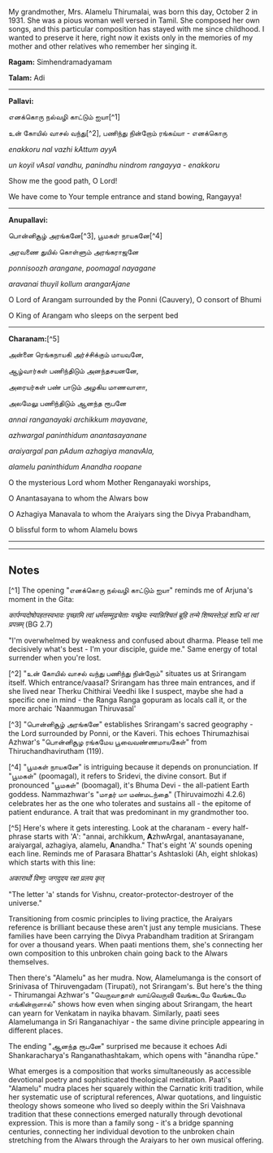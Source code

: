 
My grandmother, Mrs. Alamelu Thirumalai, was born this day, October 2 in 1931. She was a pious woman well versed in Tamil. She composed her own songs, and this particular composition has stayed with me since childhood. I wanted to preserve it here, right now it exists only in the memories of my mother and other relatives who remember her singing it.

**Ragam:** Simhendramadyamam

**Talam:** Adi

---

**Pallavi:**

எனக்கொரு நல்வழி காட்டும் ஐயா[^1]

உன் கோயில் வாசல் வந்து[^2], பணிந்து நின்றோம் ரங்கய்யா - எனக்கொரு

*enakkoru nal vazhi kAttum ayyA*

*un koyil vAsal vandhu, panindhu nindrom rangayya - enakkoru*

Show me the good path, O Lord!

We have come to Your temple entrance and stand bowing, Rangayya!

---

**Anupallavi:**

பொன்னிசூழ் அரங்கனே[^3], பூமகள் நாயகனே[^4]

அரவணை துயில் கொள்ளும் அரங்கராஜனே

*ponnisoozh arangane, poomagal nayagane*

*aravanai thuyil kollum arangarAjane*

O Lord of Arangam surrounded by the Ponni (Cauvery), O consort of Bhumi

O King of Arangam who sleeps on the serpent bed

---

**Charanam:**[^5]

அன்னை ரெங்கநாயகி அர்ச்சிக்கும் மாயவனே,

ஆழ்வார்கள் பணிந்திடும் அனந்தசயனனே,

அரையர்கள் பண் பாடும் அழகிய மாணவாளா,

அலமேலு பணிந்திடும் ஆனந்த ரூபனே

*annai ranganayaki archikkum mayavane,* 

*azhwargal paninthidum anantasayanane*

*araiyargal pan pAdum azhagiya manavAla,* 

*alamelu paninthidum Anandha roopane*

O the mysterious Lord whom Mother Renganayaki worships, 

O Anantasayana to whom the Alwars bow

O Azhagiya Manavala to whom the Araiyars sing the Divya Prabandham,

O blissful form to whom Alamelu bows

---

---

## Notes

[^1] The opening "எனக்கொரு நல்வழி காட்டும் ஐயா" reminds me of Arjuna's moment in the Gita:

*कार्पण्यदोषोपहतस्वभावः पृच्छामि त्वां धर्मसम्मूढचेताः*
*यच्छ्रेयः स्यान्निश्चितं ब्रूहि तन्मे शिष्यस्तेऽहं शाधि मां त्वां प्रपन्नम्* (BG 2.7)

"I'm overwhelmed by weakness and confused about dharma. Please tell me decisively what's best - I'm your disciple, guide me." Same energy of total surrender when you're lost.


[^2] "உன் கோயில் வாசல் வந்து பணிந்து நின்றோம்" situates us at Srirangam itself. Which entrance/vaasal? Srirangam has three main entrances, and if she lived near Therku Chithirai Veedhi like I suspect, maybe she had a specific one in mind - the Ranga Ranga gopuram as locals call it, or the more archaic 'Naanmugan Thiruvasal'

[^3] "பொன்னிசூழ் அரங்கனே" establishes Srirangam's sacred geography - the Lord surrounded by Ponni, or the Kaveri. This echoes Thirumazhisai Azhwar's "பொன்னிசூழ ரங்கமேய பூவைவண்ணமாயகேள்" from Thiruchandhavirutham (119).

[^4] "பூமகள் நாயகனே" is intriguing because it depends on pronunciation. If "பூமகள்" (poomagal), it refers to Sridevi, the divine consort. But if pronounced "பூமகள்" (boomagal), it's Bhuma Devi - the all-patient Earth goddess. Nammazhwar's "மாதர் மா மண்மடந்தை" (Thiruvaimozhi 4.2.6) celebrates her as the one who tolerates and sustains all - the epitome of patient endurance. A trait that was predominant in my grandmother too.

[^5] Here's where it gets interesting. Look at the charanam - every half-phrase starts with 'A': "annai, archikkum, **A**zhwArgal, anantasayanane, araiyargal, azhagiya, alamelu, **A**nandha." That's eight 'A' sounds opening each line. Reminds me of Parasara Bhattar's Ashtasloki (Ah, eight shlokas) which starts with this line:

*अकारार्थो विष्णुः जगदुदय रक्षा प्रलय कृत्*

"The letter 'a' stands for Vishnu, creator-protector-destroyer of the universe."

Transitioning from cosmic principles to living practice, the Araiyars reference is brilliant because these aren't just any temple musicians. These families have been carrying the Divya Prabandham tradition at Srirangam for over a thousand years. When paati mentions them, she's connecting her own composition to this unbroken chain going back to the Alwars themselves.

Then there's "Alamelu" as her mudra. Now, Alamelumanga is the consort of Srinivasa of Thiruvengadam (Tirupati), not Srirangam's. But here's the thing - Thirumangai Azhwar's "வெருவாதாள் வாய்வெருவி வேங்கடமே வேங்கடமே எங்கின்றாளால்" shows how even when singing about Srirangam, the heart can yearn for Venkatam in nayika bhavam. Similarly, paati sees Alamelumanga in Sri Ranganachiyar - the same divine principle appearing in different places.

The ending "ஆனந்த ரூபனே" surprised me because it echoes Adi Shankaracharya's Ranganathashtakam, which opens with "ānandha rūpe."

What emerges is a composition that works simultaneously as accessible devotional poetry and sophisticated theological meditation. Paati's "Alamelu" mudra places her squarely within the Carnatic kriti tradition, while her systematic use of scriptural references, Alwar quotations, and linguistic theology shows someone who lived so deeply within the Sri Vaishnava tradition that these connections emerged naturally through devotional expression. This is more than a family song - it's a bridge spanning centuries, connecting her individual devotion to the unbroken chain stretching from the Alwars through the Araiyars to her own musical offering.
